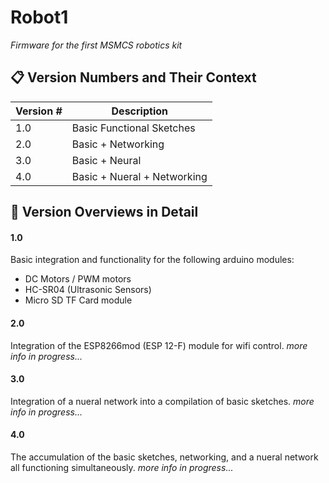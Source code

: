 # Robot1 
*Firmware for the first MSMCS robotics kit*

## 📋 Version Numbers and Their Context

| Version # |   Description |
|-----------|---------------|
| 1.0       |   Basic Functional Sketches |
| 2.0       |   Basic + Networking |
| 3.0       |   Basic + Neural  |
| 4.0       |   Basic + Nueral + Networking  |
   
   
## 📖 Version Overviews in Detail


#### 1.0
Basic integration and functionality for the following arduino modules:

 - DC Motors / PWM motors
 - HC-SR04 (Ultrasonic Sensors)
 - Micro SD TF Card module

#### 2.0
Integration of the ESP8266mod (ESP 12-F) module for wifi control.
*more info in progress...*

#### 3.0
Integration of a nueral network into a compilation of basic sketches. 
*more info in progress...*

#### 4.0
The accumulation of the basic sketches, networking, and a nueral network all 
functioning simultaneously.
*more info in progress...*
